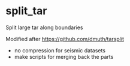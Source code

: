 # split_tar
Split large tar along boundaries

Modified after 
https://github.com/dmuth/tarsplit

- no compression for seismic datasets
- make scripts for merging back the parts
